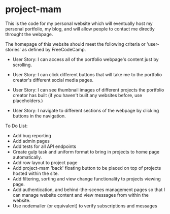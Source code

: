 
# project-mam

This is the code for my personal website which will eventually host my personal portfolio, my blog, and will allow people to contact me directly throught the webpage.

The homepage of this website should meet the following criteria or 'user-stories' as defined by FreeCodeCamp.

- User Story: I can access all of the portfolio webpage's content just by scrolling.

- User Story: I can click different buttons that will take me to the portfolio creator's different social media pages.

- User Story: I can see thumbnail images of different projects the portfolio creator has built (if you haven't built any websites before, use placeholders.)

- User Story: I navigate to different sections of the webpage by clicking buttons in the navigation.


To Do List:
- Add bug reporting
- Add admin pages
- Add tests for all API endpoints
- Create gulp task and uniform format to bring in projects to home page automatically.
- Add row layout to project page
- Add project-mam 'back' floating button to be placed on top of projects hosted within the site.
- Add filtering, sorting and view change functionality to projects viewing page.
- Add authentication, and behind-the-scenes management pages so that I can manage website content
  and view messages from within the website.
- Use nodemailer (or equivalent) to verify subscriptions and messages

